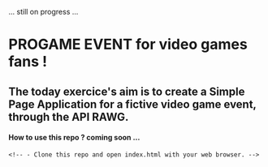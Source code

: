 ... still on progress ...

# PROGAME EVENT for video games fans !

## The today exercice's aim is to create a Simple Page Application for a fictive video game event, through the API RAWG.

#### How to use this repo ? coming soon ...
    <!-- - Clone this repo and open index.html with your web browser. -->
